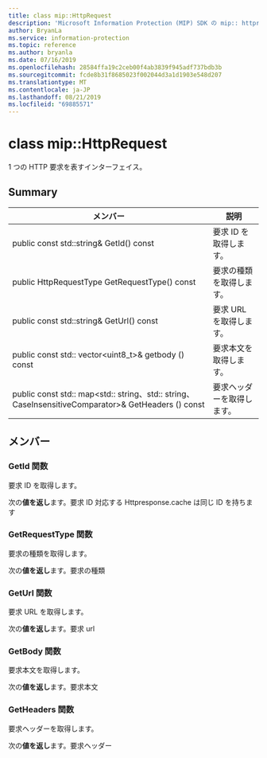 ```yaml
---
title: class mip::HttpRequest
description: 'Microsoft Information Protection (MIP) SDK の mip:: httprequest クラスについて説明します。'
author: BryanLa
ms.service: information-protection
ms.topic: reference
ms.author: bryanla
ms.date: 07/16/2019
ms.openlocfilehash: 28584ffa19c2ceb00f4ab3839f945adf737bdb3b
ms.sourcegitcommit: fcde8b31f8685023f002044d3a1d1903e548d207
ms.translationtype: MT
ms.contentlocale: ja-JP
ms.lasthandoff: 08/21/2019
ms.locfileid: "69885571"
---
```

# <a name="class-miphttprequest"></a>class mip::HttpRequest 
1 つの HTTP 要求を表すインターフェイス。
  
## <a name="summary"></a>Summary
 メンバー                        | 説明                                
--------------------------------|---------------------------------------------
public const std::string& GetId() const  |  要求 ID を取得します。
public HttpRequestType GetRequestType() const  |  要求の種類を取得します。
public const std::string& GetUrl() const  |  要求 URL を取得します。
public const std:: vector\<uint8_t\>& getbody () const  |  要求本文を取得します。
public const std:: map\<std:: string、std:: string、CaseInsensitiveComparator\>& GetHeaders () const  |  要求ヘッダーを取得します。
  
## <a name="members"></a>メンバー
  
### <a name="getid-function"></a>GetId 関数
要求 ID を取得します。

  
次の**値を返し**ます。要求 ID 対応する Httpresponse.cache は同じ ID を持ちます
  
### <a name="getrequesttype-function"></a>GetRequestType 関数
要求の種類を取得します。

  
次の**値を返し**ます。要求の種類
  
### <a name="geturl-function"></a>GetUrl 関数
要求 URL を取得します。

  
次の**値を返し**ます。要求 url
  
### <a name="getbody-function"></a>GetBody 関数
要求本文を取得します。

  
次の**値を返し**ます。要求本文
  
### <a name="getheaders-function"></a>GetHeaders 関数
要求ヘッダーを取得します。

  
次の**値を返し**ます。要求ヘッダー